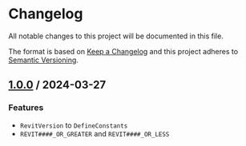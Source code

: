# Changelog
All notable changes to this project will be documented in this file.

The format is based on [Keep a Changelog](http://keepachangelog.com/en/1.0.0/)
and this project adheres to [Semantic Versioning](http://semver.org/spec/v2.0.0.html).

## [1.0.0] / 2024-03-27
### Features
- `RevitVersion` to `DefineConstants`
- `REVIT####_OR_GREATER` and `REVIT####_OR_LESS`

[vNext]: ../../compare/1.0.0...HEAD
[1.0.0]: ../../compare/1.0.0
